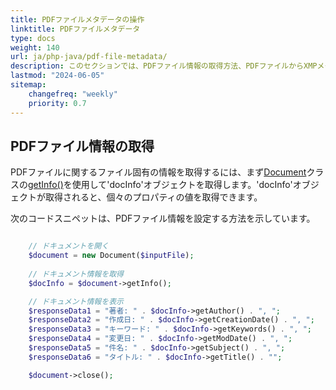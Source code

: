 ```yaml
---
title: PDFファイルメタデータの操作
linktitle: PDFファイルメタデータ
type: docs
weight: 140
url: ja/php-java/pdf-file-metadata/
description: このセクションでは、PDFファイル情報の取得方法、PDFファイルからXMPメタデータを取得する方法、PDFファイル情報の設定方法について説明します。
lastmod: "2024-06-05"
sitemap:
    changefreq: "weekly"
    priority: 0.7
---
```


## PDFファイル情報の取得

PDFファイルに関するファイル固有の情報を取得するには、まず[Document](https://reference.aspose.com/pdf/java/com.aspose.pdf/Document)クラスの[getInfo()](https://reference.aspose.com/pdf/java/com.aspose.pdf/Document#getInfo--)を使用して'docInfo'オブジェクトを取得します。'docInfo'オブジェクトが取得されると、個々のプロパティの値を取得できます。

次のコードスニペットは、PDFファイル情報を設定する方法を示しています。

```php

    // ドキュメントを開く
    $document = new Document($inputFile);
    
    // ドキュメント情報を取得
    $docInfo = $document->getInfo();

    // ドキュメント情報を表示
    $responseData1 = "著者: " . $docInfo->getAuthor() . ", ";
    $responseData2 = "作成日: " . $docInfo->getCreationDate() . ", ";
    $responseData3 = "キーワード: " . $docInfo->getKeywords() . ", ";
    $responseData4 = "変更日: " . $docInfo->getModDate() . ", ";
    $responseData5 = "件名: " . $docInfo->getSubject() . ", ";
    $responseData6 = "タイトル: " . $docInfo->getTitle() . "";

    $document->close();
```